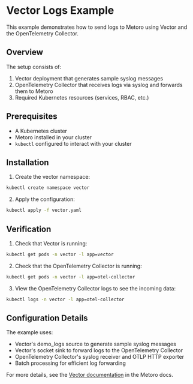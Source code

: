 # Vector Logs Example

This example demonstrates how to send logs to Metoro using Vector and the OpenTelemetry Collector.

## Overview

The setup consists of:
1. Vector deployment that generates sample syslog messages
2. OpenTelemetry Collector that receives logs via syslog and forwards them to Metoro
3. Required Kubernetes resources (services, RBAC, etc.)

## Prerequisites

- A Kubernetes cluster
- Metoro installed in your cluster
- `kubectl` configured to interact with your cluster

## Installation

1. Create the vector namespace:
```bash
kubectl create namespace vector
```

2. Apply the configuration:
```bash
kubectl apply -f vector.yaml
```

## Verification

1. Check that Vector is running:
```bash
kubectl get pods -n vector -l app=vector
```

2. Check that the OpenTelemetry Collector is running:
```bash
kubectl get pods -n vector -l app=otel-collector
```

3. View the OpenTelemetry Collector logs to see the incoming data:
```bash
kubectl logs -n vector -l app=otel-collector
```

## Configuration Details

The example uses:
- Vector's demo_logs source to generate sample syslog messages
- Vector's socket sink to forward logs to the OpenTelemetry Collector
- OpenTelemetry Collector's syslog receiver and OTLP HTTP exporter
- Batch processing for efficient log forwarding

For more details, see the [Vector documentation](https://vector.dev/docs/) in the Metoro docs. 